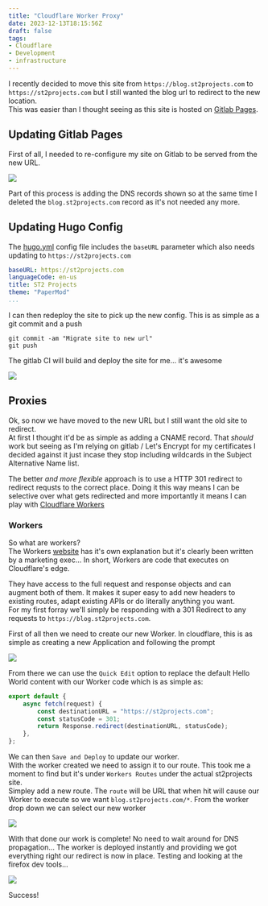 ```yaml
---
title: "Cloudflare Worker Proxy"
date: 2023-12-13T18:15:56Z
draft: false
tags:
- Cloudflare
- Development
- infrastructure
---
```


I recently decided to move this site from `https://blog.st2projects.com` to `https://st2projects.com` but I still wanted the blog url to redirect to the new location.
<br/>
This was easier than I thought seeing as this site is hosted on [Gitlab Pages](https://docs.gitlab.com/ee/user/project/pages/).

## Updating Gitlab Pages

First of all, I needed to re-configure my site on Gitlab to be served from the new URL.

![](/gitlab-pages.png)

Part of this process is adding the DNS records shown so at the same time I deleted the `blog.st2projects.com` record as it's not needed any more.

## Updating Hugo Config

The [hugo.yml](https://gitlab.com/st2projects/pages/-/blob/main/hugo.yml) config file includes the `baseURL` parameter which also needs updating to `https://st2projects.com`

```yaml
baseURL: https://st2projects.com
languageCode: en-us
title: ST2 Projects
theme: "PaperMod"
...
```

I can then redeploy the site to pick up the new config. This is as simple as a git commit and a push

```shell
git commit -am "Migrate site to new url"
git push
```

The gitlab CI will build and deploy the site for me... it's awesome

![](/gitlab-pages-pipeline.png)

## Proxies

Ok, so now we have moved to the new URL but I still want the old site to redirect.
<br/>
At first I thought it'd be as simple as adding a CNAME record. That _should_ work but seeing as I'm relying on gitlab / Let's Encrypt for my certificates I decided against it just incase they stop including wildcards in the Subject Alternative Name list.

The better _and more flexible_ approach is to use a HTTP 301 redirect to redirect requsts to the correct place. Doing it this way means I can be selective over what gets redirected and more importantly it means I can play with [Cloudflare Workers](https://workers.cloudflare.com/)

### Workers

So what are workers?
<br/>
The Workers [website](https://workers.cloudflare.com/) has it's own explanation but it's clearly been written by a marketing exec... In short, Workers are code that executes on Cloudflare's edge.

They have access to the full request and response objects and can augment both of them. It makes it super easy to add new headers to existing routes, adapt existing APIs or do literally anything you want.
<br/>
For my first forray we'll simply be responding with a 301 Redirect to any requests to `https://blog.st2projects.com`.

First of all then we need to create our new Worker. In cloudflare, this is as simple as creating a new Application and following the prompt

![](/cf-workers-setup.png)

From there we can use the `Quick Edit` option to replace the default Hello World content with our Worker code which is as simple as:

```js
export default {
    async fetch(request) {
        const destinationURL = "https://st2projects.com";
        const statusCode = 301;
        return Response.redirect(destinationURL, statusCode);
    },
};
```

We can then `Save and Deploy` to update our worker.
<br/>
With the worker created we need to assign it to our route. This took me a moment to find but it's under `Workers Routes` under the actual st2projects site.
<br/>
Simpley add a new route. The `route` will be URL that when hit will cause our Worker to execute so we want `blog.st2projects.com/*`. From the worker drop down we can select our new worker

![](/cf-worker-routes.png)

With that done our work is complete! No need to wait around for DNS propagation... The worker is deployed instantly and providing we got everything right our redirect is now in place. Testing and looking at the firefox dev tools...

![](/cf-worker-test.png)

Success!